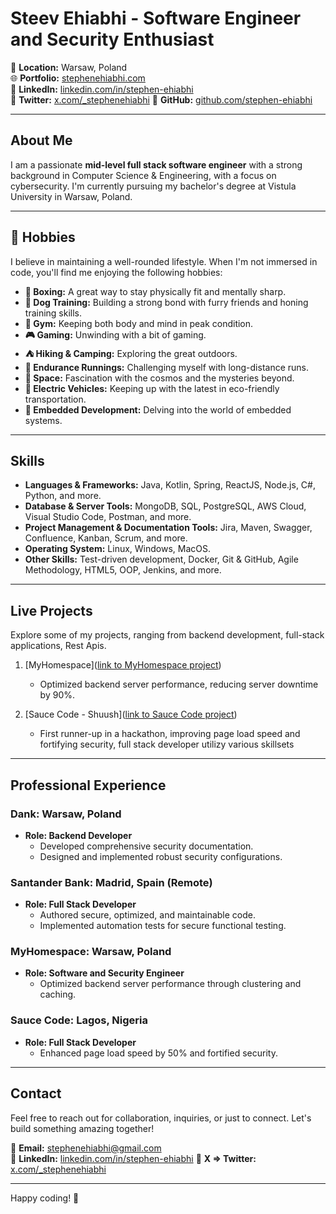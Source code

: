 # Steev Ehiabhi - Software Engineer and Security Enthusiast

📍 **Location:** Warsaw, Poland  
🌐 **Portfolio:** [stephenehiabhi.com](https://stephenehiabhi.com)  
💼 **LinkedIn:** [linkedin.com/in/stephen-ehiabhi](https://www.linkedin.com/in/stephen-ehiabhi)  
🔗 **Twitter:** [x.com/_stephenehiabhi](https://x.com/_stephenehiabhi?s=20)
🔗 **GitHub:** [github.com/stephen-ehiabhi](https://github.com/stephen-ehiabhi)


---

## About Me

I am a passionate **mid-level full stack software engineer** with a strong background in Computer Science & Engineering, with a focus on cybersecurity. I'm currently pursuing my bachelor's degree at Vistula University in Warsaw, Poland.

---

## 🌟 Hobbies

I believe in maintaining a well-rounded lifestyle. When I'm not immersed in code, you'll find me enjoying the following hobbies:

- **🥊 Boxing:** A great way to stay physically fit and mentally sharp.
- **🐾 Dog Training:** Building a strong bond with furry friends and honing training skills.
- **💪 Gym:** Keeping both body and mind in peak condition.
- **🎮 Gaming:** Unwinding with a bit of gaming.
- **⛺ Hiking & Camping:** Exploring the great outdoors.
- **🏃 Endurance Runnings:** Challenging myself with long-distance runs.
- **🚀 Space:** Fascination with the cosmos and the mysteries beyond.
- **🚗 Electric Vehicles:** Keeping up with the latest in eco-friendly transportation.
- **🔧 Embedded Development:** Delving into the world of embedded systems.

---

## Skills

- **Languages & Frameworks:** Java, Kotlin, Spring, ReactJS, Node.js, C#, Python, and more.
- **Database & Server Tools:** MongoDB, SQL, PostgreSQL, AWS Cloud, Visual Studio Code, Postman, and more.
- **Project Management & Documentation Tools:** Jira, Maven, Swagger, Confluence, Kanban, Scrum, and more.
- **Operating System:** Linux, Windows, MacOS.
- **Other Skills:** Test-driven development, Docker, Git & GitHub, Agile Methodology, HTML5, OOP, Jenkins, and more.

---

## Live Projects

Explore some of my projects, ranging from backend development, full-stack applications, Rest Apis.

1. [MyHomespace]([link to MyHomespace project](https://myhomespace.herokuapp.com/))
   - Optimized backend server performance, reducing server downtime by 90%.

2. [Sauce Code - Shuush]([link to Sauce Code project](https://shuush.herokuapp.com/))
   - First runner-up in a hackathon, improving page load speed and fortifying security, full stack developer utilizy various skillsets

---

## Professional Experience

### Dank: Warsaw, Poland
- **Role: Backend Developer**
  - Developed comprehensive security documentation.
  - Designed and implemented robust security configurations.

### Santander Bank: Madrid, Spain (Remote)
- **Role: Full Stack Developer**
  - Authored secure, optimized, and maintainable code.
  - Implemented automation tests for secure functional testing.

### MyHomespace: Warsaw, Poland
- **Role: Software and Security Engineer**
  - Optimized backend server performance through clustering and caching.

### Sauce Code: Lagos, Nigeria
- **Role: Full Stack Developer**
  - Enhanced page load speed by 50% and fortified security.

---

## Contact

Feel free to reach out for collaboration, inquiries, or just to connect. Let's build something amazing together!

📧 **Email:** stephenehiabhi@gmail.com  
🔗 **LinkedIn:** [linkedin.com/in/stephen-ehiabhi](https://www.linkedin.com/in/stephen-ehiabhi)
🔗 **X => Twitter:** [x.com/_stephenehiabhi](https://x.com/_stephenehiabhi?s=20)

---

Happy coding! 🚀

